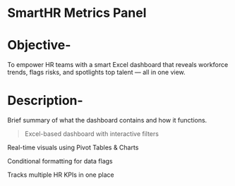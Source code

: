 # SmartHR Metrics Panel

# Objective-
To empower HR teams with a smart Excel dashboard that reveals workforce trends, flags risks, and spotlights top talent — all in one view.

# Description-
Brief summary of what the dashboard contains and how it functions.

> Excel-based dashboard with interactive filters

Real-time visuals using Pivot Tables & Charts

Conditional formatting for data flags

Tracks multiple HR KPIs in one place

